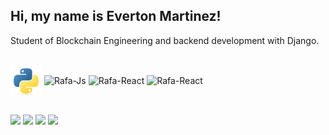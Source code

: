 ## Hi, my name is Everton Martinez!
Student of Blockchain Engineering and backend development with Django.

<div style="display: inline_block"><br>
  <img align="center" alt="Rafa-Python" height="50" width="50" src="https://raw.githubusercontent.com/devicons/devicon/master/icons/python/python-original.svg">
  <img align="center" alt="Rafa-Js" height="50" width="50" 
src="https://cdn.jsdelivr.net/gh/devicons/devicon@latest/icons/django/django-plain.svg" />      
 <img align="center" alt="Rafa-React" height="50" width="50" 
src="https://cdn.jsdelivr.net/gh/devicons/devicon@latest/icons/solidity/solidity-plain.svg" />
  <img align="center" alt="Rafa-React" height="50" width="50" 
src="https://cdn.jsdelivr.net/gh/devicons/devicon@latest/icons/mysql/mysql-original.svg" />
  
  ##
 
<div> 
  <a href="https://www.linkedin.com/in/martinezeverton" target="_blank"><img src="https://img.shields.io/badge/-LinkedIn-%230077B5?style=for-the-badge&logo=linkedin&logoColor=white" target="_blank"></a> 
  <a href = "mailto:evertonmartinez13@hotmail.com"><img src="https://img.shields.io/badge/-Gmail-%23333?style=for-the-badge&logo=gmail&logoColor=white" target="_blank"></a>
 <a href="[https://discord.gg/wagxzStdcR](https://discord.com/users/1147651174082818129)" target="_blank"><img src="https://img.shields.io/badge/Discord-7289DA?style=for-the-badge&logo=discord&logoColor=white" target="_blank"></a> 
  <a href="https://instagram.com/m13.digital" target="_blank"><img src="https://img.shields.io/badge/-Instagram-%23E4405F?style=for-the-badge&logo=instagram&logoColor=white" target="_blank"></a>
  
</div>
